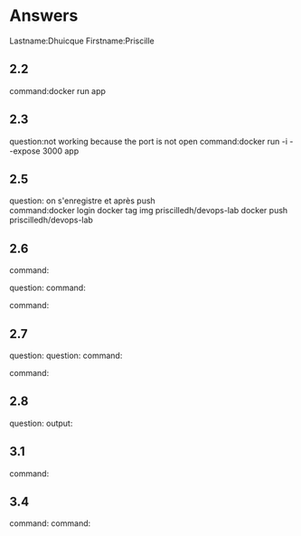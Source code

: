 # Answers

Lastname:Dhuicque
Firstname:Priscille

## 2.2
command:docker run app 

## 2.3
question:not working because the port is not open
command:docker run -i --expose 3000 app

## 2.5
question: on s'enregistre et après push  
command:docker login
docker tag img priscilledh/devops-lab
docker push priscilledh/devops-lab

## 2.6
command:

question:
command:

command:

## 2.7
question:
question:
command:

command:

## 2.8
question:
output:

## 3.1
command:

## 3.4
command:
command:
